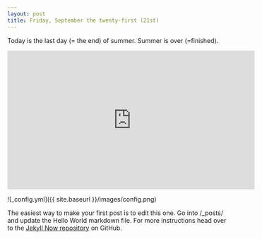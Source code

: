 ```yaml
---
layout: post
title: Friday, September the twenty-first (21st)
---
```


Today is the last day (= the end) of summer. Summer is over (=finished).

<iframe width="560" height="315" src="https://www.youtube.com/embed/xbH582jNm6Y" frameborder="0" allow="autoplay; encrypted-media" allowfullscreen></iframe>

![_config.yml]({{ site.baseurl }}/images/config.png)

The easiest way to make your first post is to edit this one. Go into /_posts/ and update the Hello World markdown file. For more instructions head over to the [Jekyll Now repository](https://github.com/barryclark/jekyll-now) on GitHub.
